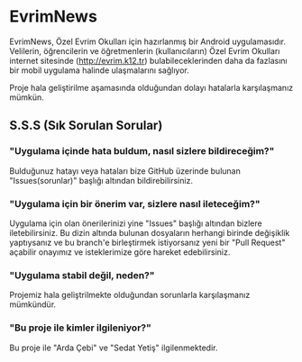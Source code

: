 # EvrimNews
EvrimNews, Özel Evrim Okulları için hazırlanmış bir Android uygulamasıdır. Velilerin, öğrencilerin ve öğretmenlerin (kullanıcıların) Özel Evrim Okulları internet sitesinde (http://evrim.k12.tr) bulabileceklerinden daha da fazlasını bir mobil uygulama halinde ulaşmalarını sağlıyor.

Proje hala geliştirilme aşamasında olduğundan dolayı hatalarla karşılaşmanız mümkün. 

## S.S.S (Sık Sorulan Sorular)

### "Uygulama içinde hata buldum, nasıl sizlere bildireceğim?"
Bulduğunuz hatayı veya hataları bize GitHub üzerinde bulunan "Issues(sorunlar)" başlığı altından bildirebilirsiniz.

### "Uygulama için bir önerim var, sizlere nasıl ileteceğim?"
Uygulama için olan önerilerinizi yine "Issues" başlığı altından bizlere iletebilirsiniz. Bu dizin altında bulunan dosyaların herhangi birinde değişiklik yaptıysanız ve bu branch'e birleştirmek istiyorsanız yeni bir "Pull Request" açabilir onayımız ve isteklerimize göre hareket edebilirsiniz.

### "Uygulama stabil değil, neden?"
Projemiz hala geliştrilmekte olduğundan sorunlarla karşılaşmanız mümkündür.

### "Bu proje ile kimler ilgileniyor?"
Bu proje ile "Arda Çebi" ve "Sedat Yetiş" ilgilenmektedir.
